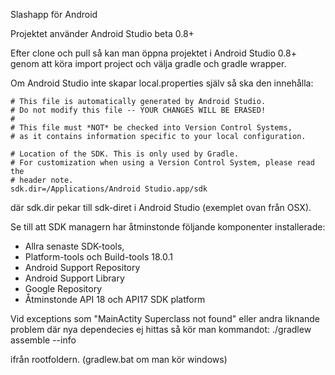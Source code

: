 Slashapp för Android

Projektet använder Android Studio beta 0.8+ 

Efter clone och pull så kan man öppna projektet i Android Studio 0.8+ genom att köra import project och välja gradle och gradle wrapper.

Om Android Studio inte skapar local.properties själv så ska den innehålla:

    # This file is automatically generated by Android Studio.
    # Do not modify this file -- YOUR CHANGES WILL BE ERASED!
    #
    # This file must *NOT* be checked into Version Control Systems,
    # as it contains information specific to your local configuration.
    
    # Location of the SDK. This is only used by Gradle.
    # For customization when using a Version Control System, please read the
    # header note.
    sdk.dir=/Applications/Android Studio.app/sdk

där sdk.dir pekar till sdk-diret i Android Studio (exemplet ovan från OSX). 

Se till att SDK managern har åtminstonde följande komponenter installerade:

* Allra senaste SDK-tools,
* Platform-tools och Build-tools 18.0.1
* Android Support Repository
* Android Support Library
* Google Repository
* Åtminstonde API 18 och API17 SDK platform


Vid exceptions som "MainActity Superclass not found" eller andra liknande problem där nya dependecies ej hittas så kör man kommandot:
./gradlew assemble --info

ifrån rootfoldern. (gradlew.bat om man kör windows)
